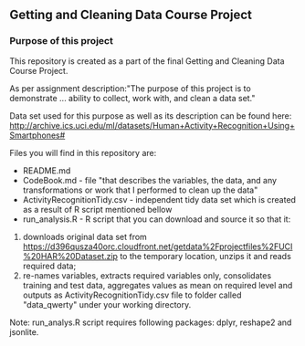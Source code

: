## Getting and Cleaning Data Course Project

### Purpose of this project

This repository is created as a part of the final Getting and Cleaning Data Course Project.

As per assignment description:"The purpose of this project is to demonstrate ... ability to collect, work with, and clean a data set."

Data set used for this purpose as well as its description can be found here:
http://archive.ics.uci.edu/ml/datasets/Human+Activity+Recognition+Using+Smartphones#


Files you will find in this repository are:

- README.md
- CodeBook.md - file "that describes the variables, the data, and any transformations or work that I performed to clean up the data"
- ActivityRecognitionTidy.csv - independent tidy data set which is created as a result of R script mentioned bellow
- run_analysis.R - R script that you can download and source it so that it:

1. downloads original data set from https://d396qusza40orc.cloudfront.net/getdata%2Fprojectfiles%2FUCI%20HAR%20Dataset.zip to the temporary location, unzips it and reads required data;
2. re-names variables, extracts required variables only, consolidates training and test data, aggregates values as mean on required level and outputs as ActivityRecognitionTidy.csv file to folder called "data_qwerty" under your working directory.

Note: run_analys.R script requires following packages: dplyr, reshape2 and jsonlite.
